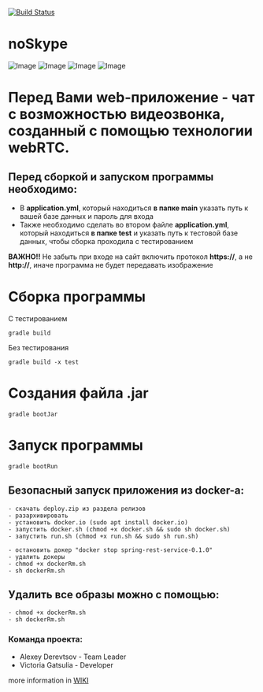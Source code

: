 [![Build Status](https://app.travis-ci.com/AlexeyDer/noSkype.svg?branch=master)](https://app.travis-ci.com/AlexeyDer/noSkype)
# noSkype
![Image](https://hsto.org/webt/5b/22/62/5b2262cea66f9381421890.png)
![Image](https://cdn.iconscout.com/icon/free/png-256/gradle-3-1175026.png)
![Image](https://www.matt-thornton.net/wordpress/wp-content/uploads/0dd7193f-e747-4a15-b797-818b9fac3656-mysql.png)
![Image](https://d1q6f0aelx0por.cloudfront.net/product-logos/644d2f15-c5db-4731-a353-ace6235841fa-registry.png)

# Перед Вами web-приложение - чат с возможностью видеозвонка, созданный с помощью технологии **webRTC**.

## Перед сборкой и запуском программы необходимо:
* В **application.yml**, который находиться **в папке main** указать путь к вашей базе данных и пароль для входа
* Также необходимо сделать во втором файле **application.yml**, который находиться **в папке test** и указать путь к тестовой базе данных,
чтобы сборка проходила с тестированием

**ВАЖНО!!** Не забыть при входе на сайт включить протокол **https://**,
а не **http://**, иначе программа не будет передавать изображение
# Сборка программы
С тестированием
```
gradle build
```
Без тестирования
```
gradle build -x test
```
# Создания файла .jar
```
gradle bootJar
```
# Запуск программы
```
gradle bootRun
```
## Безопасный запуск приложения из docker-а:
```
- скачать deploy.zip из раздела релизов
- разархивировать
- установить docker.io (sudo apt install docker.io)
- запустить docker.sh (chmod +x docker.sh && sudo sh docker.sh)
- запустить run.sh (chmod +x run.sh && sudo sh run.sh)

- остановить докер "docker stop spring-rest-service-0.1.0"
- удалить докеры
- chmod +x dockerRm.sh
- sh dockerRm.sh
```
## Удалить все образы можно с помощью:
```
- chmod +x dockerRm.sh
- sh dockerRm.sh
```
### Команда проекта:
* Alexey Derevtsov - Team Leader
* Victoria Gatsulia - Developer

more information in [WIKI](https://github.com/AlexeyDer/noSkype/wiki)

